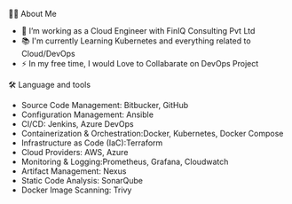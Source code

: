 👩‍💻 About Me

- 🔭 I’m working as a Cloud Engineer with FinIQ Consulting Pvt Ltd
- 📚 I'm currently Learning Kubernetes and everything related to Cloud/DevOps
- ⚡ In my free time, I would Love to Collabarate on DevOps Project

🛠 Language and tools
- Source Code Management: Bitbucker, GitHub
- Configuration Management: Ansible
- CI/CD: Jenkins, Azure DevOps
- Containerization & Orchestration:Docker, Kubernetes, Docker Compose
- Infrastructure as Code (IaC):Terraform
- Cloud Providers: AWS, Azure
- Monitoring & Logging:Prometheus, Grafana, Cloudwatch
- Artifact Management: Nexus
- Static Code Analysis: SonarQube
- Docker Image Scanning: Trivy




